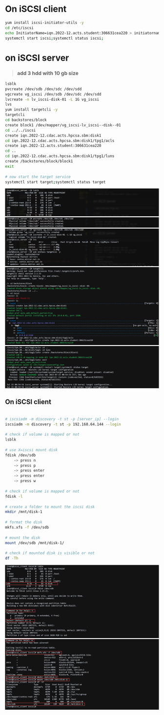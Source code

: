 # On iSCSI client
```bash
yum install iscsi-initiator-utils -y
cd /etc/iscsi
echo InitiatorName=iqn.2022-12.acts.student:306631cea220 > initiatorname.iscsi
systemctl start iscsi;systemctl status iscsi;
```

# on iSCSI server
> ### add 3 hdd with 10 gb size
```bash
lsblk
pvcreate /dev/sdb /dev/sdc /dev/sdd
vgcreate vg_iscsi /dev/sdb /dev/sdc /dev/sdd
lvcreate -n lv_iscsi-disk-01 -L 1G vg_iscsi
lvs
yum install targetcli -y
targetcli
cd backstores/block
create block1 /dev/mapper/vg_iscsi-lv_iscsi--disk--01
cd ../../iscsi
create iqn.2022-12.cdac.acts.hpcsa.sbm:disk1
cd iqn.2022-12.cdac.acts.hpcsa.sbm:disk1/tpg1/acls
create iqn.2022-12.acts.student:306631cea220
cd ..
cd iqn.2022-12.cdac.acts.hpcsa.sbm:disk1/tpg1/luns
create /backstores/block/block1
exit

# now start the target service
systemctl start target;systemctl status target
```
![1](./images/1.png)
![1](./images/2.png)
![1](./images/3.png)
![1](./images/4.png)
![1](./images/5.png)

## On iSCSI client
```bash

# iscsiadm -m discovery -t st -p [server_ip] --login
iscsiadm -m discovery -t st -p 192.168.64.144 --login

# check if volume is mapped or not
lsblk

# use X=iscsi mount disk
fdisk /dev/sdb
    -> press n
    -> press p
    -> press enter
    -> press enter
    -> press w

# check if volume is mapped or not
fdisk -l

# create a folder to mount the iscsi disk
mkdir /mnt/disk-1

# format the disk
mkfs.xfs -f /dev/sdb

# mount the disk
mount /dev/sdb /mnt/disk-1/

# check if mounted disk is visible or not
df -Th

```
![1](./images/7.png)
![1](./images/8.png)
